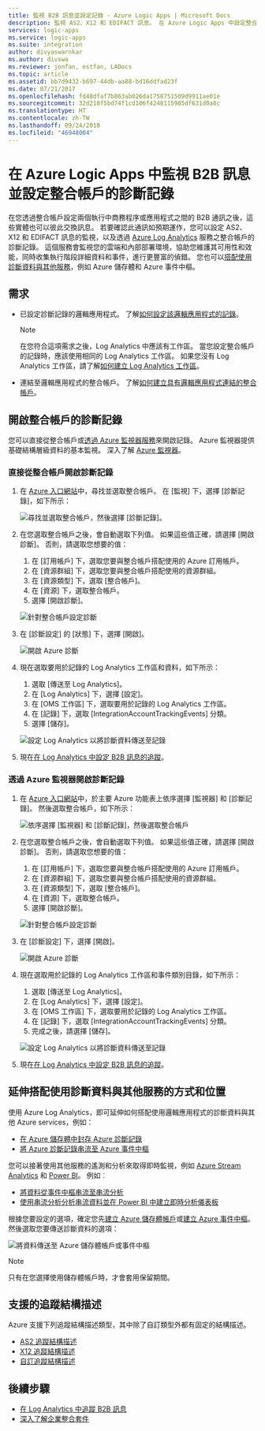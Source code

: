 ```yaml
---
title: 監視 B2B 訊息並設定記錄 - Azure Logic Apps | Microsoft Docs
description: 監視 AS2、X12 和 EDIFACT 訊息。 在 Azure Logic Apps 中設定整合帳戶的診斷記錄。
services: logic-apps
ms.service: logic-apps
ms.suite: integration
author: divyaswarnkar
ms.author: divswa
ms.reviewer: jonfan, estfan, LADocs
ms.topic: article
ms.assetid: bb7d9432-b697-44db-aa88-bd16ddfad23f
ms.date: 07/21/2017
ms.openlocfilehash: fd48dfaf7b863ab026da1758751509d9911ae01e
ms.sourcegitcommit: 32d218f5bd74f1cd106f4248115985df631d0a8c
ms.translationtype: HT
ms.contentlocale: zh-TW
ms.lasthandoff: 09/24/2018
ms.locfileid: "46948004"
---
```

# <a name="monitor-b2b-messages-and-set-up-logging-for-integration-accounts-in-azure-logic-apps"></a>在 Azure Logic Apps 中監視 B2B 訊息並設定整合帳戶的診斷記錄

在您透過整合帳戶設定兩個執行中商務程序或應用程式之間的 B2B 通訊之後，這些實體也可以彼此交換訊息。 若要確認此通訊如預期運作，您可以設定 AS2、X12 和 EDIFACT 訊息的監視，以及透過 [Azure Log Analytics](../log-analytics/log-analytics-overview.md) 服務之整合帳戶的診斷記錄。 這個服務會監視您的雲端和內部部署環境，協助您維護其可用性和效能，同時收集執行階段詳細資料和事件，進行更豐富的偵錯。 您也可以[搭配使用診斷資料與其他服務](#extend-diagnostic-data)，例如 Azure 儲存體和 Azure 事件中樞。

## <a name="requirements"></a>需求

* 已設定診斷記錄的邏輯應用程式。 了解[如何設定該邏輯應用程式的記錄](../logic-apps/logic-apps-monitor-your-logic-apps.md#azure-diagnostics)。

  > [!NOTE]
  > 在您符合這項需求之後，Log Analytics 中應該有工作區。 當您設定整合帳戶的記錄時，應該使用相同的 Log Analytics 工作區。 如果您沒有 Log Analytics 工作區，請了解[如何建立 Log Analytics 工作區](../log-analytics/log-analytics-quick-create-workspace.md)。

* 連結至邏輯應用程式的整合帳戶。 了解[如何建立具有邏輯應用程式連結的整合帳戶](../logic-apps/logic-apps-enterprise-integration-create-integration-account.md)。

## <a name="turn-on-diagnostics-logging-for-your-integration-account"></a>開啟整合帳戶的診斷記錄

您可以直接從整合帳戶或[透過 Azure 監視器服務](#azure-monitor-service)來開啟記錄。 Azure 監視器提供基礎結構層級資料的基本監視。 深入了解 [Azure 監視器](../azure-monitor/overview.md)。

### <a name="turn-on-diagnostics-logging-directly-from-your-integration-account"></a>直接從整合帳戶開啟診斷記錄

1. 在 [Azure 入口網站](https://portal.azure.com)中，尋找並選取整合帳戶。 在 [監視] 下，選擇 [診斷記錄]，如下所示：

   ![尋找並選取整合帳戶，然後選擇 [診斷記錄]。](media/logic-apps-monitor-b2b-message/integration-account-diagnostics.png)

2. 在您選取整合帳戶之後，會自動選取下列值。 如果這些值正確，請選擇 [開啟診斷]。 否則，請選取您想要的值：

   1. 在 [訂用帳戶] 下，選取您要與整合帳戶搭配使用的 Azure 訂用帳戶。
   2. 在 [資源群組] 下，選取您要與整合帳戶搭配使用的資源群組。
   3. 在 [資源類型] 下，選取 [整合帳戶]。 
   4. 在 [資源] 下，選取整合帳戶。 
   5. 選擇 [開啟診斷]。

   ![針對整合帳戶設定診斷](media/logic-apps-monitor-b2b-message/turn-on-diagnostics-integration-account.png)

3. 在 [診斷設定] 的 [狀態] 下，選擇 [開啟]。

   ![開啟 Azure 診斷](media/logic-apps-monitor-b2b-message/turn-on-diagnostics-integration-account-2.png)

4. 現在選取要用於記錄的 Log Analytics 工作區和資料，如下所示：

   1. 選取 [傳送至 Log Analytics]。 
   2. 在 [Log Analytics] 下，選擇 [設定]。 
   3. 在 [OMS 工作區] 下，選取要用於記錄的 Log Analytics 工作區。
   4. 在 [記錄] 下，選取 [IntegrationAccountTrackingEvents] 分類。
   5. 選擇 [儲存]。

   ![設定 Log Analytics 以將診斷資料傳送至記錄](media/logic-apps-monitor-b2b-message/send-diagnostics-data-log-analytics-workspace.png)

5. 現在[在 Log Analytics 中設定 B2B 訊息的追蹤](../logic-apps/logic-apps-track-b2b-messages-omsportal.md)。

<a name="azure-monitor-service"></a>

### <a name="turn-on-diagnostics-logging-through-azure-monitor"></a>透過 Azure 監視器開啟診斷記錄

1. 在 [Azure 入口網站](https://portal.azure.com)中，於主要 Azure 功能表上依序選擇 [監視器] 和 [診斷記錄]。 然後選取整合帳戶，如下所示：

   ![依序選擇 [監視器] 和 [診斷記錄]，然後選取整合帳戶](media/logic-apps-monitor-b2b-message/monitor-service-diagnostics-logs.png)

2. 在您選取整合帳戶之後，會自動選取下列值。 如果這些值正確，請選擇 [開啟診斷]。 否則，請選取您想要的值：

   1. 在 [訂用帳戶] 下，選取您要與整合帳戶搭配使用的 Azure 訂用帳戶。
   2. 在 [資源群組] 下，選取您要與整合帳戶搭配使用的資源群組。
   3. 在 [資源類型] 下，選取 [整合帳戶]。
   4. 在 [資源] 下，選取整合帳戶。
   5. 選擇 [開啟診斷]。

   ![針對整合帳戶設定診斷](media/logic-apps-monitor-b2b-message/turn-on-diagnostics-integration-account.png)

3. 在 [診斷設定] 下，選擇 [開啟]。

   ![開啟 Azure 診斷](media/logic-apps-monitor-b2b-message/turn-on-diagnostics-integration-account-2.png)

4. 現在選取用於記錄的 Log Analytics 工作區和事件類別目錄，如下所示：

   1. 選取 [傳送至 Log Analytics]。 
   2. 在 [Log Analytics] 下，選擇 [設定]。 
   3. 在 [OMS 工作區] 下，選取要用於記錄的 Log Analytics 工作區。
   4. 在 [記錄] 下，選取 [IntegrationAccountTrackingEvents] 分類。
   5. 完成之後，請選擇 [儲存]。

   ![設定 Log Analytics 以將診斷資料傳送至記錄](media/logic-apps-monitor-b2b-message/send-diagnostics-data-log-analytics-workspace.png)

5. 現在[在 Log Analytics 中設定 B2B 訊息的追蹤](../logic-apps/logic-apps-track-b2b-messages-omsportal.md)。

## <a name="extend-how-and-where-you-use-diagnostic-data-with-other-services"></a>延伸搭配使用診斷資料與其他服務的方式和位置

使用 Azure Log Analytics，即可延伸如何搭配使用邏輯應用程式的診斷資料與其他 Azure services，例如： 

* [在 Azure 儲存體中封存 Azure 診斷記錄](../monitoring-and-diagnostics/monitoring-archive-diagnostic-logs.md)
* [將 Azure 診斷記錄串流至 Azure 事件中樞](../monitoring-and-diagnostics/monitoring-stream-diagnostic-logs-to-event-hubs.md) 

您可以接著使用其他服務的遙測和分析來取得即時監視，例如 [Azure Stream Analytics](../stream-analytics/stream-analytics-introduction.md) 和 [Power BI](../log-analytics/log-analytics-powerbi.md)。 例如︰

* [將資料從事件中樞串流至串流分析](../stream-analytics/stream-analytics-define-inputs.md)
* [使用串流分析分析串流資料並在 Power BI 中建立即時分析儀表板](../stream-analytics/stream-analytics-power-bi-dashboard.md)

根據您要設定的選項，確定您先[建立 Azure 儲存體帳戶](../storage/common/storage-create-storage-account.md)或[建立 Azure 事件中樞](../event-hubs/event-hubs-create.md)。 然後選取您要傳送診斷資料的選項：

![將資料傳送至 Azure 儲存體帳戶或事件中樞](./media/logic-apps-monitor-b2b-message/storage-account-event-hubs.png)

> [!NOTE]
> 只有在您選擇使用儲存體帳戶時，才會套用保留期間。

## <a name="supported-tracking-schemas"></a>支援的追蹤結構描述

Azure 支援下列追蹤結構描述類型，其中除了自訂類型外都有固定的結構描述。

* [AS2 追蹤結構描述](../logic-apps/logic-apps-track-integration-account-as2-tracking-schemas.md)
* [X12 追蹤結構描述](../logic-apps/logic-apps-track-integration-account-x12-tracking-schema.md)
* [自訂追蹤結構描述](../logic-apps/logic-apps-track-integration-account-custom-tracking-schema.md)

## <a name="next-steps"></a>後續步驟

* [在 Log Analytics 中追蹤 B2B 訊息](../logic-apps/logic-apps-track-b2b-messages-omsportal.md "在 OMS 中追蹤 B2B 訊息")
* [深入了解企業整合套件](../logic-apps/logic-apps-enterprise-integration-overview.md "了解企業整合套件")

